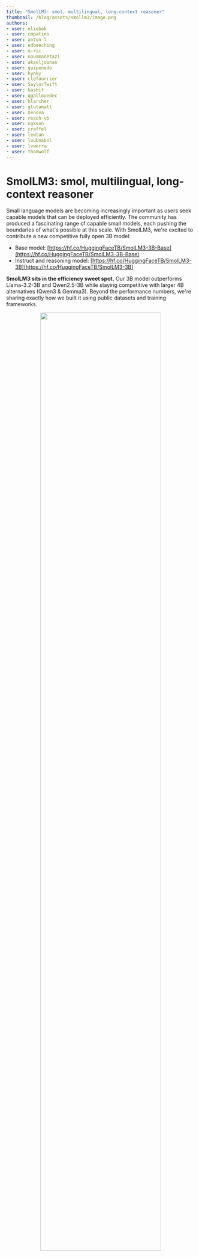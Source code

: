 ```yaml
---
title: "SmolLM3: smol, multilingual, long-context reasoner" 
thumbnail: /blog/assets/smollm3/image.png
authors:
- user: eliebak
- user: cmpatino
- user: anton-l
- user: edbeeching
- user: m-ric
- user: nouamanetazi
- user: akseljoonas
- user: guipenedo
- user: hynky
- user: clefourrier
- user: SaylorTwift
- user: kashif
- user: qgallouedec
- user: hlarcher
- user: glutamatt
- user: Xenova
- user: reach-vb
- user: ngxson
- user: craffel
- user: lewtun
- user: loubnabnl
- user: lvwerra
- user: thomwolf
---
```


# SmolLM3: smol, multilingual, long-context reasoner

Small language models are becoming increasingly important as users seek capable models that can be deployed efficiently. The community has produced a fascinating range of capable small models, each pushing the boundaries of what's possible at this scale. With SmolLM3, we're excited to contribute a new competitive fully open 3B model:

- Base model: [https://hf.co/HuggingFaceTB/SmolLM3-3B-Base](https://hf.co/HuggingFaceTB/SmolLM3-3B-Base)
- Instruct and reasoning model: [https://hf.co/HuggingFaceTB/SmolLM3-3B](https://hf.co/HuggingFaceTB/SmolLM3-3B)

**SmolLM3 sits in the efficiency sweet spot.** Our 3B model outperforms Llama-3.2-3B and Qwen2.5-3B while staying competitive with larger 4B alternatives (Qwen3 & Gemma3). Beyond the performance numbers, we're sharing exactly how we built it using public datasets and training frameworks.

<p align="center">
 <img src="https://huggingface.co/datasets/HuggingFaceTB/images/resolve/main/smollm3/image%20(17).png" alt=""  style="width: 80%; height: auto;"><br>
</p>

Model summary:

- **3B model** trained on 11T tokens, SoTA at the 3B scale and competitive with 4B models
- **Instruct model** with **dual mode reasoning,** supporting `think`/`no_think` modes
- **Multilingual support** for 6 languages: English, French, Spanish, German, Italian, and Portuguese
- **Long context** up to 128k with NoPE and using YaRN

**The complete recipe:** We're releasing SmolLM3 with our engineering blueprint. It includes architecture details, exact data mixtures showing how we progressively boost performance across domains in a three-stage pretraining approach, and the methodology for building a hybrid reasoning model. Usually, achieving these results would require months of reverse engineering. Instead, we're providing the full methodology.

<p align="center">
 <img src="https://huggingface.co/datasets/HuggingFaceTB/images/resolve/main/smollm3/smollm3-whiteprint.png" alt=""  style="width: 90%; height: auto;"><br>
</p>

Whether you're building your own models or want to understand what drives performance at this scale, this blueprint shows the engineering story behind competitive 3B performance.

Let’s have a look at the pretraining stage.

# Pretraining

SmolLM3 both changed the architecture and data mixture over its predecessors. Let’s have a look at the architecture and training configurations first!

## **Architecture and training details**

<p align="center">
 <img src="https://huggingface.co/datasets/HuggingFaceTB/images/resolve/main/smollm3/image%20(18).png" alt=""  style="width: 90%; height: auto;"><br>
</p>

SmolLM3 follows a transformer decoder architecture with tied embedding similar to SmolLM2, building on Llama architecture with some key modifications optimized for efficiency and long context performance.

**Grouped Query Attention (GQA):** We replaced multi-head attention with grouped-query attention using 4 groups. Our ablations on a 3B model trained with 100B tokens from [FineWeb-Edu](https://huggingface.co/datasets/HuggingFaceFW/fineweb-edu) showed that GQA matches the performance of multi-head attention while significantly reducing the KV cache size during inference.

**NoPE:** We implemented NoPE from "[RoPE to NoRoPE and Back Again: A New Hybrid Attention Strategy](https://huggingface.co/papers/2501.18795)" (Yang et al., 2025), selectively removing rotary position embeddings from every 4th layer. This approach improves long context performance without affecting short context capabilities, as confirmed by our ablations.

**Intra-Document Masking:** During training, we use attention masking to ensure tokens from different documents in the same training sequence don't attend to each other. Similar to Llama 3, this helps with faster and more stable long context training while maintaining short context performance.

**Training Stability:** Following OLMo 2, we remove weight decay from embedding layers to improve training stability. This modification contributed to more stable training dynamics, with embedding norms naturally stabilizing at healthier values during training without impacting overall performance in our ablations.

All these changes were validated through ablations using the same 3B architecture trained on 100B tokens from FineWeb-Edu, ensuring each modification either improved performance or maintained it while offering other benefits.

Training Configuration: We use a global batch size of 2.36M tokens with 4096 sequence length, a learning rate of 2e-4, and the AdamW optimizer (beta1: 0.9, beta2: 0.95) with weight decay of 0.1 and gradient clipping of 1. We use the WSD (Warmup-Stable-Decay) scheduler, with 2000  warmup steps, and a linear decay to 0 in the final 10% training steps. We use [nanotron](https://github.com/huggingface/nanotron) fr lolamework for the training, [datatrove](https://github.com/huggingface/datatrove) for data processing and [lighteval](https://github.com/huggingface/lighteval) for evaluation. The model was trained on 384 H100 GPUs for 24 days. You can see the distributed training setup in the following figure.

<p align="center">
 <img src="https://huggingface.co/datasets/HuggingFaceTB/images/resolve/main/smollm3/image%20(19).png" alt=""  style="width: 90%; height: auto;"><br>
</p>

In addition to architecture changes we also ablated and improved the training recipe. Let’s have a closer look.

## **Data mixture and training stages**

Following SmolLM2's multi-stage approach, we train SmolLM3 on 11.2T tokens using a three-stage training strategy that mixes web, math, and code data with evolving proportions. We conducted extensive ablations on 3B models trained on 50B to 100B tokens to determine the data mixture and ratios.

<p align="center">
 <img src="https://huggingface.co/datasets/HuggingFaceTB/images/resolve/main/smollm3/image%20(20).png" alt=""  style="width: 90%; height: auto;"><br>
</p>

The pretraining consists of these stages, also shown in the figure above:

- **Stage 1: Stable phase (0T → 8T tokens)** This foundation stage establishes strong general capabilities with our core dataset mixture:
    - Web: 85% (12% multilingual) - FineWeb-Edu, DCLM, FineWeb2 and FineWeb2-HQ
    - Code: 12% - The Stack v2 (16 programming languages), StarCoder2 pull requests, Jupyter and Kaggle notebooks, GitHub issues, and StackExchange.
    - Math: 3% - FineMath3+ and InfiWebMath3+
- **Stage 2: Stable phase (8T → 10T tokens)** We introduce higher quality math and code datasets while maintaining good web coverage:
    - Web: 75% (12% Multilingual)
    - Code: 15% - Adding Stack-Edu
    - Math: 10% - Introducing FineMath4+, InfiWebMath4+, and MegaMath (including Qwen Q&A, Pro synthetic rewrites, and text-code interleaved blocks)
- **Stage 3: Decay Phase (10T → 11.1T tokens)** The final stage further upsamples math and code data
    - Web: 63% (12% Multilingual)
    - Code: 24% - upsampling of high-quality code data
    - Math: 13% - upsampling math data and introducing instruction and reasoning datasets such as OpenMathReasoning

With these stages and mixtures we achieved very competitive performance for the base model. More on that in the evaluation section. The nanotron training configs with exact data weights can be found [here](https://huggingface.co/datasets/HuggingFaceTB/smollm3-configs). We will  also share our training logs along with intermediate checkpoints.

After the main pretraining we improved the model in a mid-training stage for long context and reasoning.

# Mid-training

We call the long context adaptation and reasoning adaption “mid-training”. They are much shorter than the main pretraining but still somewhat general and aimed at improving the model in those two domains. Let’s first have a look at long context training.

## **Long Context extension**

<p align="center">
 <img src="https://huggingface.co/datasets/HuggingFaceTB/images/resolve/main/smollm3/image%20(21).png" alt=""  style="width: 90%; height: auto;"><br>
</p>

After the main pretraining, we trained SmolLM3 on an additional 100B tokens to extend its context length. We sequentially extended the context window in two stages for 50B tokens each: first transitioning from 4k to 32k context with RoPE theta increased to 1.5M, then from 32k to 64k context with RoPE theta increased to 5M. Both stages upsampled math, code, and reasoning data. During ablations, we found that upsampling specific long context data such as code repositories, books, and long web pages (beyond the naturally long samples in our mixture) didn't further boost performance on RULER and HELMET benchmarks. Using NoPE and training on the decay mixture with longer sequences and increased RoPE theta values was sufficient to achieve competitive long context performance up to 64k. 

Following Qwen2.5, we use YARN to extrapolate beyond the training context length. During inference, the model can handle up to  128k context (2x extension beyond the 64k training length).

## **Reasoning Mid-training**

After extending the context length of the model, we trained it at a mid-training stage to incorporate reasoning capabilities. The main difference between the mid-training stage and the pre- and post-training stages is that we targeted a general capability without yet focusing on a specific domain. In our case, we wanted to train the model to reason without targeting a particular domain, such as mathematics or computer code.

Our mid-training dataset contained 35B tokens sourced from Open Thought’s [OpenThoughts3-1.2M](https://huggingface.co/datasets/open-thoughts/OpenThoughts3-1.2M) and a subset from NVIDIA’s [Llama-Nemotron-Post-Training-Dataset-v1.1](https://huggingface.co/datasets/nvidia/Llama-Nemotron-Post-Training-Dataset) with reasoning traces from R1. We used the ChatML chat template and [wrapped packing](https://huggingface.co/docs/trl/main/en/reducing_memory_usage#packing) to avoid providing too much structure to the model. We trained the model for 4 (~140B tokens) epochs and used the checkpoint for subsequent SFT stages.

# Post-training

The release of reasoning models like [DeepSeek R1](https://arxiv.org/abs/2501.12948) and [Qwen3](https://arxiv.org/abs/2505.09388) has demonstrated the powerful capabilities that emerge when models can engage in explicit reasoning. However, the community still lacks fully open recipes with public datasets to build dual instruction models that support both reasoning and non-reasoning modes. Most existing approaches involve complex reinforcement learning processes and proprietary datasets, making it difficult for researchers to reproduce and build upon these results.

In this section, we explain how we tackled these challenges and share our complete recipe for building a dual instruction model. We detail how we balance performance between reasoning and non-reasoning modes through a carefully designed training pipeline that includes mid-training for general reasoning capabilities, supervised fine-tuning with synthetic data generation, and alignment using Anchored Preference Optimization (APO) - a recent variant of DPO.

<p align="center">
 <img src="https://huggingface.co/datasets/HuggingFaceTB/images/resolve/main/smollm3/image%20(22).png" alt=""  style="width: 90%; height: auto;"><br>
</p>

## **Building the Chat Template**

Before diving into the training methodology, it's essential to establish how users interact with our dual-mode model. The chat template serves as the interface that enables seamless switching between reasoning and non-reasoning modes, and its design directly impacts both our training data format and model behavior. SmolLM3's chat template allows users to control the reasoning mode during a conversation. Users can activate reasoning or non-reasoning modes by including the `/think` and `/no_think` flags, respectively, in the system prompt. In non-reasoning mode, we pre-fill the model's response with empty think blocks, similar to Qwen3, to ensure direct answers without explicit reasoning.

SmolLM3 supports tool calling, and its chat template incorporates two distinct sections for tool descriptions: XML Tools and Python Tools. This specific categorization proved beneficial in our experiments for the model's accurate interpretation of tool definitions in each format. 

The chat template provides a default system message for both reasoning modes, along with a metadata section that includes the date, knowledge cut-off date, and current reasoning mode. Users can replace the default system message by providing one with the `system` role. The metadata section can be excluded by using the `/system_override` flag in the system prompt, offering flexibility for specific use cases.

## **Supervised Finetuning**

Following the reasoning mid-training stage, where we trained the model on 140B tokens of general reasoning data, we proceed with Supervised Finetuning (SFT) to incorporate capabilities in across both reasoning and non-reasoning modes for math, code, general reasoning, instruction following, multilinguality, and tool calling. Training a dual-mode model requires carefully balancing the data mixture to maintain strong performance in both modes across all target domains. To evaluate SmolLM3’s performance throughout training, we tracked the following domains: math, code, general reasoning, instruction following, and multilinguality.

The primary challenge we encountered when building the reasoning mode dataset was the scarcity of datasets containing reasoning traces for certain domains. To address this gap, we generated synthetic data by prompting [Qwen3-32B](https://huggingface.co/Qwen/Qwen3-32B) in reasoning mode with prompts from existing non-reasoning datasets. This allowed us to improve performance in domains where the model initially struggled in reasoning mode, such as multi-turn conversations, multilinguality, and everyday conversations.

<p align="center">
 <img src="https://huggingface.co/datasets/HuggingFaceTB/images/resolve/main/smollm3/image%20(23).png" alt=""  style="width: 80%; height: auto;"><br>
</p>

Our final data mixture was the result of extensive ablations examining the optimal ratio of reasoning to non-reasoning tokens and the composition within each mode. The resulting SFT dataset contains 1.8B tokens: 1B in non-reasoning mode and 0.8B in reasoning mode, comprising 12 non-reasoning datasets and 10 datasets with reasoning traces. We trained for 4 epochs (~8B tokens) using [BFD (best-fit decreasing) packing](https://github.com/huggingface/trl/pull/3521) with the loss masked on user turns and the results from tool calls.

We will release this data mixture along with our full training scripts to enable the community to reproduce and build upon our work.

## **Off-policy model alignment with Anchored Preference Optimization (APO)**

After the SFT step, we performed a round of model alignment using a combination of the [Tulu3 preference dataset](http://allenai/llama-3.1-tulu-3-8b-preference-mixture) for non-reasoning mode and new synthetic preference pairs for reasoning mode, that we generated from Qwen3-32B and Qwen3-0.6B. To ensure full coverage of all domains in the non-thinking dataset, we generated complementing thinking mode preference pairs. We selected generations from Qwen3-32B as “chosen” and responses from Qwen3-0.6B as “rejected” for alignment with Anchored Preference Optimization.

<p align="center">
 <img src="https://huggingface.co/datasets/HuggingFaceTB/images/resolve/main/smollm3/image%20(24).png" alt=""  style="width: 80%; height: auto;"><br>
</p>

[Anchored Preference Optimization](https://arxiv.org/abs/2408.06266) (APO) is a variant of [Direct Preference Optimization](https://arxiv.org/abs/2305.18290) (DPO) that provides a more stable optimization objective. In DPO, the reward function  r_θ(x,y) measures the log-ratio of the probability of sequence during training compared to model at the start of training, the reference model:

<p align="center">
 <img src="https://huggingface.co/datasets/HuggingFaceTB/images/resolve/main/smollm3/image%20(25).png" alt=""  style="width: 30%; height: auto;"><br>
</p>

Here  β controls how much the model being optimized can change relative to the reference model. The DPO loss optimizes triplets of prompts x, chosen y_w and rejected y_l responses:

<p align="center">
 <img src="https://huggingface.co/datasets/HuggingFaceTB/images/resolve/main/smollm3/image%20(26).png" alt=""  style="width: 50%; height: auto;"><br>
</p>

The APO objective has been shown to be more stable, and we also observed higher downstream performance in our internal ablations.

<p align="center">
 <img src="https://huggingface.co/datasets/HuggingFaceTB/images/resolve/main/smollm3/image%20(27).png" alt=""  style="width: 50%; height: auto;"><br>
</p>

While downstream evaluations showed improvements across mathematics, science, instruction following, coding, chat, and multilingual tasks, we observed performance degradation on long context benchmarks like RULER. We traced this degradation back to the reasoning mid-training stage, where the focus on reasoning capabilities impacted long context performance. Additionally, the APO training data was limited to 24k tokens since the vast majority of our reasoning dataset fell below this length. 

To mitigate this performance drop, we explored model merging as a solution.

## **Model Merging**

Model merging is a popular and powerful technique that allows combining the strengths of different models without the computational overhead of ensembling or the need for additional training. We used the [MergeKit](https://github.com/arcee-ai/mergekit) library to perform the model merging, as it includes several merging methods, including linear and non-linear merging.

Our merging recipe consists of two steps:

1. Take each APO checkpoint and create a model “soup”.
2. Combine the model soup with a mid-training checkpoint that has strong long-content performance. A linear merge with weights of 0.9 and 0.1 for the APO model soup and mid-training checkpoint, respectively, achieved the best performance. We were able to recover the base model’s RULER score on contexts up to 128k tokens.

The resulting model is the checkpoint we are releasing today. It maintains performance across a wide range of tasks. So let’s turn the the evaluation result both of this model as well as the base model. 

# Evaluation

We evaluate base models and the instruct model both in reasoning and non-reasoning mode. Let’s first cover the base model’s performance!

## **Base model**

The plot below shows SmolLM3's win rate across 12 popular benchmarks evaluating knowledge, reasoning, math, and coding capabilities. SmolLM3 consistently outperforms other 3B models and achieves competitive performance with larger 4B models including Qwen3-4B and Gemma3-4B.

Evaluation benchmarks used for the win rate: HellaSwag, ARC, Winogrande, CommonsenseQA, MMLU-CF, MMLU Pro CF, PIQA, OpenBookQA, GSM8K, MATH, HumanEval+, MBPP+

<p align="center">
 <img src="https://huggingface.co/datasets/HuggingFaceTB/images/resolve/main/smollm3/image%20(28).png" alt=""  style="width: 80%; height: auto;"><br>
</p>

SmolLM3 achieves first or second place on knowledge and reasoning benchmarks (HellaSwag, ARC, BoolQ), demonstrating strong performance in these core capabilities. Math and coding performance is competitive within the 3B class. Long-context performance on Ruler 64k shows the model can handle extended sequences effectively.

<p align="center">
 <img src="https://huggingface.co/datasets/HuggingFaceTB/images/resolve/main/smollm3/image%20(33).png" alt=""  style="width: 90%; height: auto;"><br>
</p>

The model demonstrates strong multilingual performance across five major European languages when evaluated on multilingual benchmarks including Global MMLU, MLMM HellaSwag, Flores-200, Belebele, testing knowledge, commonsense reasoning, text understanding, and translation. This shows SmolLM3 maintains consistent performance beyond English.

<p align="center">
 <img src="https://huggingface.co/datasets/HuggingFaceTB/images/resolve/main/smollm3/image%20(30).png" alt=""  style="width: 70%; height: auto;"><br>
</p>

In summary, the base model shows very strong performance across many domains. Let’s see how this translates to the instruct model’s performance. 

## **Dual Instruct / Reasoning model**

Since SmolLM3 has both an instruct and reasoning mode we need to evaluate the model in both modes and compare to models with same capabilities. 

### No extending thinking evaluation

We evaluate SmolLM3 against other 3B non-reasoning models and compare it to Qwen3 reasoning models in no thinking mode across multiple benchmarks. As shown in the performance chart, SmolLM3 outperforms other 3B non-reasoning models including Llama3.2 3B Instruct and Qwen2.5 3B Instruct and sits at an efficiency sweet spot between reasoning models, significantly outperforming Qwen3 1.7B while getting close to the 4B model performance at a lower computational cost.

<p align="center">
 <img src="https://huggingface.co/datasets/HuggingFaceTB/images/resolve/main/smollm3/image%20(31).png" alt=""  style="width: 90%; height: auto;"><br>
</p>

So the instruct model sits right at the pareto front of perfomance and cost. Let’s see how the reasoning model does!

### Extending thinking evaluation

When evaluating SmolLM3's reasoning capabilities with extended thinking enabled, the model shows substantial improvements across most benchmarks compared to its non-reasoning counterpart. We observe notable gains in challenging tasks like AIME 2025 (36.7% vs 9.3%), competitive programming on LiveCodeBench (30.0% vs 15.2%), and graduate-level reasoning on GPQA Diamond (41.7% vs 35.7%).

While Qwen3 4B generally achieves the highest scores across both thinking and non-thinking modes, SmolLM3 demonstrates competitive performance within the 3B parameter class, particularly excelling in mathematical reasoning and complex problem-solving tasks. The model's dual-mode capability allows users to choose between faster inference without reasoning or more thorough analysis with extended thinking.

<p align="center">
 <img src="https://huggingface.co/datasets/HuggingFaceTB/images/resolve/main/smollm3/image%20(32).png" alt=""  style="width: 80%; height: auto;"><br>
</p>

So the last question is: how can you use the model?

# How to run locally

The modeling code for SmolLM3 is available in transformers `v4.53.0`, so make sure to upgrade your transformers version. You can also load the model with the latest `vllm` which uses transformers as a backend.

`pip install -U transformers`

```python
from transformers import AutoModelForCausalLM, AutoTokenizer

model_name = "HuggingFaceTB/SmolLM3-3B"
device = "cuda" # for GPU usage or "cpu" for CPU usage

# load the tokenizer and the model
tokenizer = AutoTokenizer.from_pretrained(model_name)
model = AutoModelForCausalLM.from_pretrained(
    model_name,
).to(device)

# prepare the model input
prompt = "Give me a brief explanation of gravity in simple terms."
messages_think = [
    {"role": "user", "content": prompt}
]

text = tokenizer.apply_chat_template(
    messages_think,
    tokenize=False,
    add_generation_prompt=True,
)
model_inputs = tokenizer([text], return_tensors="pt").to(model.device)

# Generate the output
generated_ids = model.generate(**model_inputs, max_new_tokens=32768)

# Get and decode the output
output_ids = generated_ids[0][len(model_inputs.input_ids[0]) :]
print(tokenizer.decode(output_ids, skip_special_tokens=True))
```

> We recommend setting `temperature=0.6` and `top_p=0.95` in the sampling parameters.
> 

### **Enabling and Disabling Extended Thinking Mode**

We enable extended thinking by default, so the example above generates the output with a reasoning trace. For choosing between enabling, you can provide the `/think` and `/no_think` flags through the system prompt as shown in the snippet below for extended thinking disabled. The code for generating the response with extended thinking would be the same except that the system prompt should have `/think` instead of `/no_think`.

```python
prompt = "Give me a brief explanation of gravity in simple terms."
messages = [
    {"role": "system", "content": "/no_think"},
    {"role": "user", "content": prompt}
]

text = tokenizer.apply_chat_template(
    messages,
    tokenize=False,
    add_generation_prompt=True,
)
```

### **Agentic Usage**

SmolLM3 supports tool calling! Just pass your list of tools under the argument `xml_tools` (for standard tool-calling), or `python_tools` (for calling tools like python functions in a `<code>` snippet).

```python
from transformers import AutoModelForCausalLM, AutoTokenizer

checkpoint = "HuggingFaceTB/SmolLM3-3B"

tokenizer = AutoTokenizer.from_pretrained(checkpoint)
model = AutoModelForCausalLM.from_pretrained(checkpoint)

tools = [
    {
        "name": "get_weather",
        "description": "Get the weather in a city",
        "parameters": {"type": "object", "properties": {"city": {"type": "string", "description": "The city to get the weather for"}}}}
]

messages = [
    {
        "role": "user",
        "content": "Hello! How is the weather today in Copenhagen?"
    }
]

inputs = tokenizer.apply_chat_template(
    messages,
    enable_thinking=False, # True works as well, your choice!
    xml_tools=tools,
    add_generation_prompt=True,
    tokenize=True,
    return_tensors="pt"
)

outputs = model.generate(inputs)
print(tokenizer.decode(outputs[0]))
```

# Conclusion

We release SmolLM3, a small, long-context, multilingual, reasoner with up to 128k context. In addition to the model checkpoint we release the full training recipe including pre-training, mid-training, post-training, and synthetic data generation as well as the datasets (coming shortly). We hope this model proves useful to the community and the recipe will allow other groups to improve upon it.

# Resources

- Models collection with quantized checkpoints: [Link](https://huggingface.co/collections/HuggingFaceTB/smollm3-686d33c1fdffe8e635317e23)
- SmolLM GitHub repo with pretraining configs and evaluation code: [https://github.com/huggingface/smollm](https://github.com/huggingface/smollm)
- Our HuggingFace org: [https://huggingface.co/HuggingFaceTB](https://huggingface.co/HuggingFaceTB)